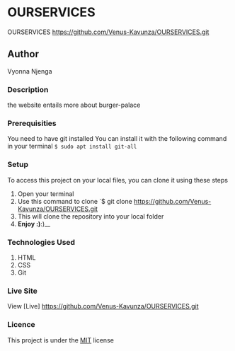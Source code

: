 # OURSERVICES
OURSERVICES https://github.com/Venus-Kavunza/OURSERVICES.git
## Author
Vyonna Njenga
### Description
the website entails more about burger-palace
### Prerequisities
You need to have git installed
You can install it with the following command in your terminal
`$ sudo apt install git-all`
### Setup
To access this project on your local files, you can clone it using these steps
1. Open your terminal
1. Use this command to clone `$ git clone
https://github.com/Venus-Kavunza/OURSERVICES.git
1. This will clone the repository into your local folder
1. __Enjoy :)__:)__
### Technologies Used
1. HTML
1. CSS
1. Git
### Live Site
View [Live] https://github.com/Venus-Kavunza/OURSERVICES.git
### Licence
This project is under the  [MIT](license) license
